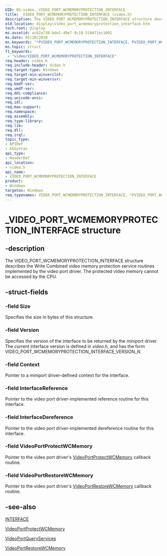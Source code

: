 ```yaml
---
UID: NS:video._VIDEO_PORT_WCMEMORYPROTECTION_INTERFACE
title: _VIDEO_PORT_WCMEMORYPROTECTION_INTERFACE (video.h)
description: The VIDEO_PORT_WCMEMORYPROTECTION_INTERFACE structure describes the Write Combined video memory protection service routines implemented by the video port driver. The protected video memory cannot be accessed by the CPU.
old-location: display\video_port_wcmemoryprotection_interface.htm
tech.root: display
ms.assetid: ac62a738-bde1-49e7-9c18-519471ec1092
ms.date: 05/10/2018
ms.keywords: "*PVIDEO_PORT_WCMEMORYPROTECTION_INTERFACE, PVIDEO_PORT_WCMEMORYPROTECTION_INTERFACE, PVIDEO_PORT_WCMEMORYPROTECTION_INTERFACE structure pointer [Display Devices], VIDEO_PORT_WCMEMORYPROTECTION_INTERFACE, VIDEO_PORT_WCMEMORYPROTECTION_INTERFACE structure [Display Devices], Video_Structs_15076908-e598-4025-8884-a9ed60b1668c.xml, _VIDEO_PORT_WCMEMORYPROTECTION_INTERFACE, display.video_port_wcmemoryprotection_interface, video/PVIDEO_PORT_WCMEMORYPROTECTION_INTERFACE, video/VIDEO_PORT_WCMEMORYPROTECTION_INTERFACE"
ms.topic: struct
f1_keywords:
 - "video/VIDEO_PORT_WCMEMORYPROTECTION_INTERFACE"
req.header: video.h
req.include-header: Video.h
req.target-type: Windows
req.target-min-winverclnt: 
req.target-min-winversvr: 
req.kmdf-ver: 
req.umdf-ver: 
req.ddi-compliance: 
req.unicode-ansi: 
req.idl: 
req.max-support: 
req.namespace: 
req.assembly: 
req.type-library: 
req.lib: 
req.dll: 
req.irql: 
topic_type:
- APIRef
- kbSyntax
api_type:
- HeaderDef
api_location:
- video.h
api_name:
- VIDEO_PORT_WCMEMORYPROTECTION_INTERFACE
product:
- Windows
targetos: Windows
req.typenames: VIDEO_PORT_WCMEMORYPROTECTION_INTERFACE, *PVIDEO_PORT_WCMEMORYPROTECTION_INTERFACE
---
```


# _VIDEO_PORT_WCMEMORYPROTECTION_INTERFACE structure


## -description


The VIDEO_PORT_WCMEMORYPROTECTION_INTERFACE structure describes the Write Combined video memory protection service routines implemented by the video port driver. The protected video memory cannot be accessed by the CPU.


## -struct-fields




### -field Size

Specifies the size in bytes of this structure.


### -field Version

Specifies the version of the interface to be returned by the miniport driver. The current interface version is defined in <i>video.h</i>, and has the form VIDEO_PORT_WCMEMORYPROTECTION_INTERFACE_VERSION_<i>N</i>.


### -field Context

Pointer to a miniport driver-defined context for the interface.


### -field InterfaceReference

Pointer to the video port driver-implemented reference routine for this interface.


### -field InterfaceDereference

Pointer to the video port driver-implemented dereference routine for this interface.


### -field VideoPortProtectWCMemory

Pointer to the video port driver's <a href="https://docs.microsoft.com/windows-hardware/drivers/ddi/content/video/nc-video-protect_wc_memory">VideoPortProtectWCMemory</a> callback routine.


### -field VideoPortRestoreWCMemory

Pointer to the video port driver's <a href="https://docs.microsoft.com/windows-hardware/drivers/ddi/content/video/nc-video-restore_wc_memory">VideoPortRestoreWCMemory</a> callback routine.


## -see-also




<a href="https://docs.microsoft.com/windows-hardware/drivers/ddi/content/wdm/ns-wdm-_interface">INTERFACE</a>



<a href="https://docs.microsoft.com/windows-hardware/drivers/ddi/content/video/nc-video-protect_wc_memory">VideoPortProtectWCMemory</a>



<a href="https://docs.microsoft.com/windows-hardware/drivers/ddi/content/video/nf-video-videoportqueryservices">VideoPortQueryServices</a>



<a href="https://docs.microsoft.com/windows-hardware/drivers/ddi/content/video/nc-video-restore_wc_memory">VideoPortRestoreWCMemory</a>
 

 

